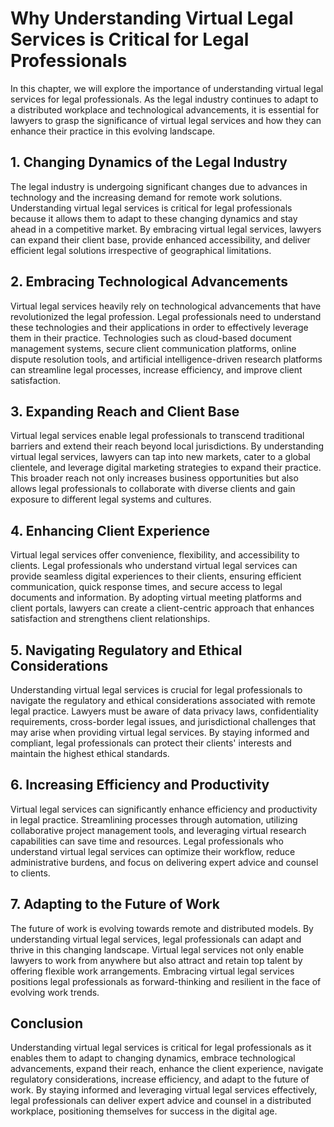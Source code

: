 Why Understanding Virtual Legal Services is Critical for Legal Professionals
=====================================================================================

In this chapter, we will explore the importance of understanding virtual legal services for legal professionals. As the legal industry continues to adapt to a distributed workplace and technological advancements, it is essential for lawyers to grasp the significance of virtual legal services and how they can enhance their practice in this evolving landscape.

**1. Changing Dynamics of the Legal Industry**
----------------------------------------------

The legal industry is undergoing significant changes due to advances in technology and the increasing demand for remote work solutions. Understanding virtual legal services is critical for legal professionals because it allows them to adapt to these changing dynamics and stay ahead in a competitive market. By embracing virtual legal services, lawyers can expand their client base, provide enhanced accessibility, and deliver efficient legal solutions irrespective of geographical limitations.

**2. Embracing Technological Advancements**
-------------------------------------------

Virtual legal services heavily rely on technological advancements that have revolutionized the legal profession. Legal professionals need to understand these technologies and their applications in order to effectively leverage them in their practice. Technologies such as cloud-based document management systems, secure client communication platforms, online dispute resolution tools, and artificial intelligence-driven research platforms can streamline legal processes, increase efficiency, and improve client satisfaction.

**3. Expanding Reach and Client Base**
--------------------------------------

Virtual legal services enable legal professionals to transcend traditional barriers and extend their reach beyond local jurisdictions. By understanding virtual legal services, lawyers can tap into new markets, cater to a global clientele, and leverage digital marketing strategies to expand their practice. This broader reach not only increases business opportunities but also allows legal professionals to collaborate with diverse clients and gain exposure to different legal systems and cultures.

**4. Enhancing Client Experience**
----------------------------------

Virtual legal services offer convenience, flexibility, and accessibility to clients. Legal professionals who understand virtual legal services can provide seamless digital experiences to their clients, ensuring efficient communication, quick response times, and secure access to legal documents and information. By adopting virtual meeting platforms and client portals, lawyers can create a client-centric approach that enhances satisfaction and strengthens client relationships.

**5. Navigating Regulatory and Ethical Considerations**
-------------------------------------------------------

Understanding virtual legal services is crucial for legal professionals to navigate the regulatory and ethical considerations associated with remote legal practice. Lawyers must be aware of data privacy laws, confidentiality requirements, cross-border legal issues, and jurisdictional challenges that may arise when providing virtual legal services. By staying informed and compliant, legal professionals can protect their clients' interests and maintain the highest ethical standards.

**6. Increasing Efficiency and Productivity**
---------------------------------------------

Virtual legal services can significantly enhance efficiency and productivity in legal practice. Streamlining processes through automation, utilizing collaborative project management tools, and leveraging virtual research capabilities can save time and resources. Legal professionals who understand virtual legal services can optimize their workflow, reduce administrative burdens, and focus on delivering expert advice and counsel to clients.

**7. Adapting to the Future of Work**
-------------------------------------

The future of work is evolving towards remote and distributed models. By understanding virtual legal services, legal professionals can adapt and thrive in this changing landscape. Virtual legal services not only enable lawyers to work from anywhere but also attract and retain top talent by offering flexible work arrangements. Embracing virtual legal services positions legal professionals as forward-thinking and resilient in the face of evolving work trends.

**Conclusion**
--------------

Understanding virtual legal services is critical for legal professionals as it enables them to adapt to changing dynamics, embrace technological advancements, expand their reach, enhance the client experience, navigate regulatory considerations, increase efficiency, and adapt to the future of work. By staying informed and leveraging virtual legal services effectively, legal professionals can deliver expert advice and counsel in a distributed workplace, positioning themselves for success in the digital age.

